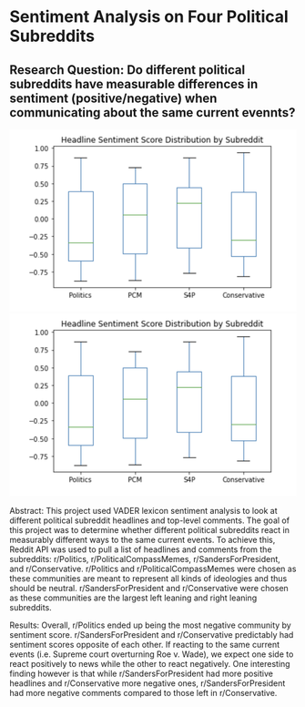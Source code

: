 # Sentiment Analysis on Four Political Subreddits
## Research Question: Do different political subreddits have measurable differences in sentiment (positive/negative) when communicating about the same current evennts?

![Headline Sentiment](https://github.com/rayleehe/dh101sum22/blob/main/headline%20sentiment%20bxplt.png)
![Comment Sentiment](https://github.com/rayleehe/dh101sum22/blob/main/headline%20sentiment%20bxplt.png)

Abstract: This project used VADER lexicon sentiment analysis to look at different political subreddit headlines and top-level comments. The goal of this project was to determine whether different political subreddits react in measurably different ways to the same current events. To achieve this, Reddit API was used to pull a list of headlines and comments from the subreddits: r/Politics, r/PoliticalCompassMemes, r/SandersForPresident, and r/Conservative. r/Politics and r/PoliticalCompassMemes were chosen as these communities are meant to represent all kinds of ideologies and thus should be neutral. r/SandersForPresident and r/Conservative were chosen as these communities are the largest left leaning and right leaning subreddits.

Results: Overall, r/Politics ended up being the most negative community by sentiment score. r/SandersForPresident and r/Conservative predictably had sentiment scores opposite of each other. If reacting to the same current events (i.e. Supreme court overturning Roe v. Wade), we expect one side to react positively to news while the other to react negatively. One interesting finding however is that while r/SandersForPresident had more positive headlines and r/Conservative more negative ones, r/SandersForPresident had more negative comments compared to those left in r/Conservative.
